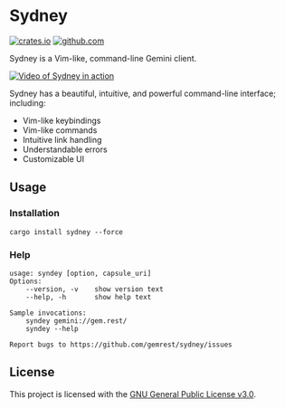 # Sydney

[![crates.io](https://img.shields.io/crates/v/sydney.svg)](https://crates.io/crates/sydney)
[![github.com](https://github.com/gemrest/sydney/actions/workflows/rust.yaml/badge.svg?branch=main)](https://github.com/gemrest/sydney/actions/workflows/rust.yaml)

Sydney is a Vim-like, command-line Gemini client.

[![Video of Sydney in action](https://host.fuwn.me/m3q9cny6pr5f.png)](https://i.imgur.com/l2gw8wp.mp4)

Sydney has a beautiful, intuitive, and powerful command-line interface;
including:

- Vim-like keybindings
- Vim-like commands
- Intuitive link handling
- Understandable errors
- Customizable UI

## Usage

### Installation

```shell
cargo install sydney --force
```

### Help

```shell
usage: syndey [option, capsule_uri]
Options:
    --version, -v    show version text
    --help, -h       show help text

Sample invocations:
    syndey gemini://gem.rest/
    syndey --help

Report bugs to https://github.com/gemrest/sydney/issues

```

## License

This project is licensed with the [GNU General Public License v3.0](https://github.com/gemrest/sydney/blob/main/LICENSE).
